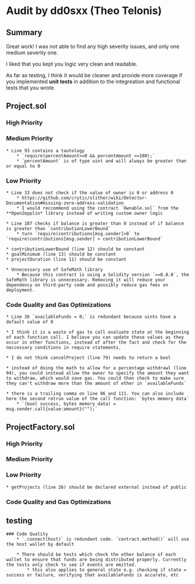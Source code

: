 # Audit by dd0sxx (Theo Telonis)

## Summary 
Great work! I was not able to find any high severity issues, and only one medium severity one. 

I liked that you kept you logic very clean and readable.

As far as testing, I think it would be cleaner and provide more coverage if you implemented **unit tests** in addition to the integreation and functional tests that you wrote.


## Project.sol

### High Priority

### Medium Priority
    * Line 93 contains a tautology
        * `require(percentAmount>=0 && percentAmount <=100);`
        * `percentAmount` is of type uint and will always be greater than or equal to 0
        
### Low Priority
    * Line 33 does not check if the value of owner is 0 or address 0
        * https://github.com/crytic/slither/wiki/Detector-Documentation#missing-zero-address-validation
        * I would reccommend using the contract `Ownable.sol` from the **OpenZepplin* library instead of writing custom owner logic

    * Line 107 checks if balance is greater than 0 instead of if balance is greater than `contributionLowerBound`
        * turn `require(contributions[msg.sender]>0` to `require(contributions[msg.sender] > contributionLowerBound`

    * contributionLowerBound (line 12) should be constant
    * goalMinimum (line 13) should be constant
    * projectDuration (line 11) should be constant

    * Unnecessary use of SafeMath library
        * Because this contract is using a Solidity version `>=0.8.0`, the SafeMath library is unnecessary. Removing it will reduce your dependency on third-party code and possibly reduce gas fees on deployment.

### Code Quality and Gas Optimizations
    * Line 36 `availableFunds = 0;` is redundant because uints have a default value of 0

    * I think it is a waste of gas to call evaluate state at the beginning of each function call. I believe you can update these values as they occur in other functions, instead of after the fact and check for the neccessary conditions in require statements.

    * I do not think cancelProject (line 79) needs to return a bool

    * instead of doing the math to allow for a percentage withdrawl (line 94), you could instead allow the owner to specify the amount they want to withdraw, which would save gas. You could then check to make sure they can't withdraw more than the amount of ether in `availableFunds`

    * there is a trailing comma on line 96 and 111. You can also include here the second retrun value of the call function: `bytes memory data`
        * `(bool success, bytes memory data) = msg.sender.call{value:amount}("");`



## ProjectFactory.sol

### High Priority

### Medium Priority

### Low Priority
    * getProjects (line 26) should be declared external instead of public

### Code Quality and Gas Optimizations

## testing

    ### Code Quality
        * `.connect(host)` is redundant code. `contract.method()` will use the host wallet by default

        * There should be tests which check the ether balance of each wallet to ensure that funds are being distributed properly. Currently the tests only check to see if events are emitted.
            * this also applies to general state e.g. checking if state = success or failure, verifying that availableFunds is accurate, etc
